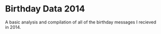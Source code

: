 Birthday Data 2014
==================

A basic analysis and compilation of all of the birthday messages I recieved in 2014.

